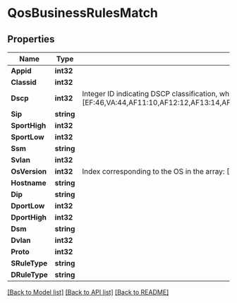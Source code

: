 # QosBusinessRulesMatch

## Properties

Name | Type | Description | Notes
------------ | ------------- | ------------- | -------------
**Appid** | **int32** |  | [optional] 
**Classid** | **int32** |  | [optional] 
**Dscp** | **int32** | Integer ID indicating DSCP classification, where mappings are as follows: [EF:46,VA:44,AF11:10,AF12:12,AF13:14,AF21:18,AF22:20,AF23:22,AF31:26,AF32:28,AF33:30,AF41:34,AF42:36,AF43:38,CS0:0,CS1:8,CS2:16,CS3:24,CS4:32,CS5:40,CS6:48,CS7:56] | [optional] 
**Sip** | **string** |  | [optional] 
**SportHigh** | **int32** |  | [optional] 
**SportLow** | **int32** |  | [optional] 
**Ssm** | **string** |  | [optional] 
**Svlan** | **int32** |  | [optional] 
**OsVersion** | **int32** | Index corresponding to the OS in the array: [OTHER,WINDOWS,LINUX,MACOS,IOS,ANDROID,EDGE] | [optional] 
**Hostname** | **string** |  | [optional] 
**Dip** | **string** |  | [optional] 
**DportLow** | **int32** |  | [optional] 
**DportHigh** | **int32** |  | [optional] 
**Dsm** | **string** |  | [optional] 
**Dvlan** | **int32** |  | [optional] 
**Proto** | **int32** |  | [optional] 
**SRuleType** | **string** |  | [optional] 
**DRuleType** | **string** |  | [optional] 

[[Back to Model list]](../README.md#documentation-for-models) [[Back to API list]](../README.md#documentation-for-api-endpoints) [[Back to README]](../README.md)


